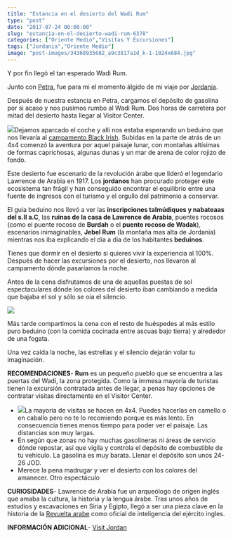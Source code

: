 ```yaml
---
title: "Estancia en el desierto del Wadi Rum"
type: "post"
date: "2017-07-24 00:00:00"
slug: "estancia-en-el-desierto-wadi-rum-6378"
categories: ["Oriente Medio","Visitas Y Excursiones"]
tags: ["Jordania","Oriente Medio"]
image: "post-images/34368935682_a9c3817a1d_k-1-1024x684.jpg"
---
```


Y por fin llegó el tan esperado Wadi Rum.  
  
Junto con [Petra](http://www.missviajes.com/dos-dias-en-petra-jordania/), fue para mi el momento álgido de mi viaje por [Jordania](http://www.missviajes.com/ruta-por-jordania-en-coche-de-alquiler/).  
  
Después de nuestra estancia en Petra, cargamos el depósito de gasolina por si acaso y nos pusimos rumbo al Wadi Rum. Dos horas de carretera por mitad del desierto hasta llegar al Visitor Center.  
  
![](post-images/34368935682_a9c3817a1d_k-1-1024x684.jpg)Dejamos aparcado el coche y allí nos estaba esperando un beduino que nos llevaría al [campamento Black Irish](http://www.booking.com/hotel/jo/black-irish-camp-and-tours.html?aid=1294466&no_rooms=1&group_adults=1). Subidas en la parte de atrás de un 4x4 comenzó la aventura por aquel paisaje lunar, con montañas altísimas de formas caprichosas, algunas dunas y un mar de arena de color rojizo de fondo.  
  
Este desierto fue escenario de la revolución árabe que lideró el legendario Lawrence de Arabia en 1917. Los **jordanos** han procurado proteger este ecosistema tan frágil y han conseguido encontrar el equilibrio entre una fuente de ingresos con el turismo y el orgullo del patrimonio a conservar.  
  
   
  
El guia beduino nos llevó a ver las **inscripciones talmúdiques y nabateaas del s.II a.C**, las **ruinas de la casa de Lawrence de Arabia**, puentes rocosos (como el puente rocoso de **Burdah** o el **puente rocoso de Wadak**), escenarios inimaginables, **Jebel Rum** (la montaña mas alta de Jordania) mientras nos iba explicando el día a dia de los habitantes **beduinos**.  
  
Tienes que dormir en el desierto si quieres vivir la experiencia al 100%. Después de hacer las excursiones por el desierto, nos llevaron al campamento dónde pasaríamos la noche.  
  
Antes de la cena disfrutamos de una de aquellas puestas de sol espectaculares dónde los colores del desierto iban cambiando a medida que bajaba el sol y sólo se oía el silencio.  
  
![](post-images/33686922624_ca3a3c21c4_k-1024x684.jpg)  
  
Más tarde compartimos la cena con el resto de huéspedes al más estilo puro beduino (con la comida cocinada entre ascuas bajo tierra) y alrededor de una fogata.  
  
Una vez caída la noche, las estrellas y el silencio dejarán volar tu imaginación.  
  
**RECOMENDACIONES**- **Rum** es un pequeño pueblo que se encuentra a las puertas del Wadi, la zona protegida. Como la immesa mayoría de turistas tienen la excursión contratada antes de llegar, a penas hay opciones de contratar visitas directamente en el Visitor Center.
- ![](post-images/18808967_789108857937129_5183648191920209920_n-300x300.jpg)La mayoría de visitas se hacen en 4x4. Puedes hacerlas en camello o en caballo pero no te lo recomiendo porque es más lento. En consecuencia tienes menos tiempo para poder ver el paisaje. Las distancias son muy largas.
- En según que zonas no hay muchas gasolineras ni áreas de servicio dónde repostar, así que vigila y controla el depósito de combustible de tu vehículo. La gasolina es muy barata. Llenar el depósito son unos 24-26 JOD.
- Merece la pena madrugar y ver el desierto con los colores del amanecer. Otro espectáculo

**CURIOSIDADES**- Lawrence de Arabia fue un arqueólogo de origen inglés que amaba la cultura, la historia y la lengua árabe. Tras unos años de estudios y excavaciones en Siria y Egipto, llegó a ser una pieza clave en la historia de la [ Revuelta arabe](http://es.wikipedia.org/wiki/Rebeli%C3%83%C2%B3n_%C3%83%C2%81rabe) como oficial de inteligencia del ejército ingles.

**INFORMACIÓN ADICIONAL**- [Visit Jordan ](http://sp.visitjordan.com/)